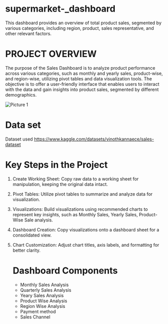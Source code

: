 # supermarket-_dashboard
This dashboard provides an overview of total product sales, segmented by various categories, including region, product, sales representative, and other relevant factors.

# PROJECT OVERVIEW
The purpose of the Sales Dashboard is to analyze product performance across various categories, such as monthly and yearly sales, product-wise, and region-wise, utilizing pivot tables and data visualization tools. The objective is to offer a user-friendly interface that enables users to interact with the data and gain insights into product sales, segmented by different demographics.

![Picture 1](https://github.com/user-attachments/assets/3ae7fc8f-4dde-4538-abdf-a2da3f12c9c5)


# Data set
Dataset used  https://www.kaggle.com/datasets/vinothkannaece/sales-dataset

# Key Steps in the Project
1. Create Working Sheet: Copy raw data to a working sheet for manipulation, keeping the original data intact.
2. Pivot Tables: Utilize pivot tables to summarize and analyze data for visualization.
3. Visualizations: Build visualizations using recommended charts to represent key insights, such as Monthly Sales, Yearly Sales, Product-Wise Sale analysis.
4. Dashboard Creation: Copy visualizations onto a dashboard sheet for a consolidated view.
5. Chart Customization: Adjust chart titles, axis labels, and formatting for better clarity.

   # Dashboard Components
   
   * Monthly Sales Analysis
   * Quarterly Sales Analysis
   * Yeary Sales Analysis
   * Product Wise Analysis
   * Region Wise Analysis
   * Payment method
   * Sales Channel
